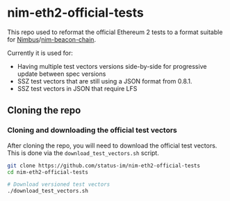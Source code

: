 # nim-eth2-official-tests

This repo used to reformat the official Ethereum 2 tests to a format suitable for [Nimbus](https://github.com/status-im/nimbus)/[nim-beacon-chain](https://github.com/status-im/nim-beacon-chain).

Currently it is used for:

- Having multiple test vectors versions side-by-side for progressive update between spec versions
- SSZ test vectors that are still using a JSON format from 0.8.1.
- SSZ test vectors in JSON that require LFS

## Cloning the repo

### Cloning and downloading the official test vectors

After cloning the repo, you will need to download the official test vectors.
This is done via the `download_test_vectors.sh` script.

```bash
git clone https://github.com/status-im/nim-eth2-official-tests
cd nim-eth2-official-tests

# Download versioned test vectors
./download_test_vectors.sh
```

